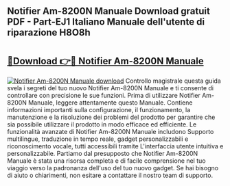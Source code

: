 ## Notifier Am-8200N Manuale Download gratuit PDF - Part-EJ1 Italiano Manuale dell'utente di riparazione H8O8h

# <h2><a href="http://dfbx06h.blite.top/?on=Notifier+Am-8200N+Manuale">🔗Download 👉🔴 Notifier Am-8200N Manuale</a></h2>

[![Notifier Am-8200N Manuale download](https://i.imgur.com/lujVjoI.png)](http://dfbx06h.blite.top/?on=Notifier+Am-8200N+Manuale)
Controllo magistrale questa guida svela i segreti del tuo nuovo Notifier Am-8200N Manuale e ti consente di controllare con precisione le sue funzioni. Prima di utilizzare Notifier Am-8200N Manuale, leggere attentamente questo Manuale. Contiene informazioni importanti sulla configurazione, il funzionamento, la manutenzione e la risoluzione dei problemi del prodotto per garantire che sia possibile utilizzare il prodotto in modo efficace ed efficiente. Le funzionalità avanzate di Notifier Am-8200N Manuale includono Supporto multilingue, traduzione in tempo reale, gadget personalizzabili e riconoscimento vocale, tutti accessibili tramite L'interfaccia utente intuitiva e personalizzabile. Partiamo dal presupposto che Notifier Am-8200N Manuale è stata una risorsa completa e di facile comprensione nel tuo viaggio verso la padronanza dell'uso del tuo nuovo gadget. Se hai bisogno di aiuto o chiarimenti, non esitare a contattare il nostro team di supporto.
